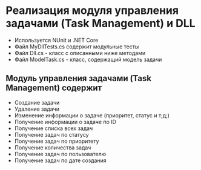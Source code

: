 # Реализация модуля управления задачами (Task Management) и DLL
- Используется NUnit и .NET Core
- Файл MyDllTests.cs содержит модульные тесты
- Файл Dll.cs - класс с описанными ниже методами
- Файл ModelTask.cs - класс, содержащий модель задачи


## Модуль управления задачами (Task Management) содержит
* Создание задачи
* Удаление задачи
* Изменение информации о задаче (приоритет, статус и т;д;)
* Получение информации о задаче по ID
* Получение списка всех задач
* Получение задач по статусу
* Получение задач по приоритету
* Получение количества задач
* Получение задач по пользователю
* Получение задач по дате создания
